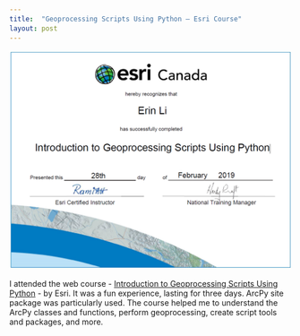 ```yaml
---
title:  "Geoprocessing Scripts Using Python – Esri Course"
layout: post
---
```


![certificatepython](/assets/img/20190228/python_certificate.png)

I attended the web course - [Introduction to Geoprocessing Scripts Using Python](https://www.esri.com/training/catalog/57630435851d31e02a43f054/introduction-to-geoprocessing-scripts-using-python/#!/help/true) - by Esri. It was a fun experience, lasting for three days. ArcPy site package was particularly used. The course helped me to understand the ArcPy classes and functions, perform geoprocessing, create script tools and packages, and more. 
